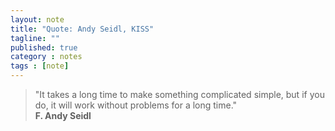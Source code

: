 ```yaml
---
layout: note
title: "Quote: Andy Seidl, KISS"
tagline: ""
published: true
category : notes
tags : [note]
---
```


> "It takes a long time to make something complicated simple, but if you do,
> it will work without problems for a long time."
> <br>__F. Andy Seidl__
